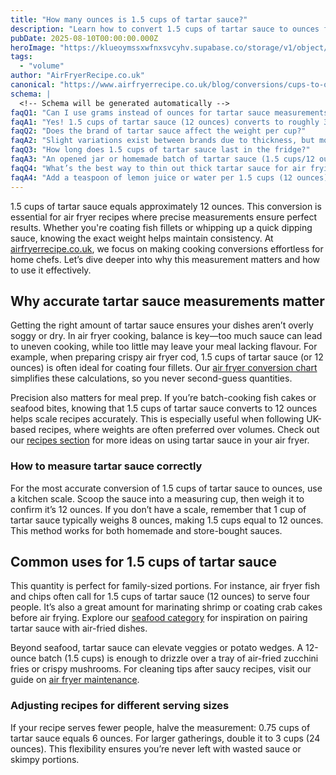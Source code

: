 ```yaml
---
title: "How many ounces is 1.5 cups of tartar sauce?"
description: "Learn how to convert 1.5 cups of tartar sauce to ounces for perfect air fryer recipes. Get precise measurements in seconds!"
pubDate: 2025-08-10T00:00:00.000Z
heroImage: "https://klueoymssxwfnxsvcyhv.supabase.co/storage/v1/object/public/Shmucket/how-many-ounces-is-1-5-cups-of-tartar-sauce.webp"
tags:
  - "volume"
author: "AirFryerRecipe.co.uk"
canonical: "https://www.airfryerrecipe.co.uk/blog/conversions/cups-to-ounces/how-many-ounces-is-1-5-cups-of-tartar-sauce"
schema: |
  <!-- Schema will be generated automatically -->
faqQ1: "Can I use grams instead of ounces for tartar sauce measurements?"
faqA1: "Yes! 1.5 cups of tartar sauce (12 ounces) converts to roughly 340 grams. Many UK recipes use grams, so a kitchen scale set to metric will work perfectly. This is especially handy for precise air fryer recipes where consistency matters."
faqQ2: "Does the brand of tartar sauce affect the weight per cup?"
faqA2: "Slight variations exist between brands due to thickness, but most store-bought tartar sauces weigh close to 8 ounces per cup. Homemade versions may differ slightly based on ingredients like pickle size or mayo density. When in doubt, weigh your sauce for accuracy."
faqQ3: "How long does 1.5 cups of tartar sauce last in the fridge?"
faqA3: "An opened jar or homemade batch of tartar sauce (1.5 cups/12 ounces) stays fresh for about 1 week refrigerated. Store it in an airtight container to maintain quality. For meal prep, consider freezing portions in ice cube trays for later use."
faqQ4: "What’s the best way to thin out thick tartar sauce for air frying?"
faqA4: "Add a teaspoon of lemon juice or water per 1.5 cups (12 ounces) to achieve a lighter consistency. Thinner sauce coats evenly without clumping during air frying. Avoid over-thinning, as it may make coatings soggy. Test a small batch first."
---
```

<p>1.5 cups of tartar sauce equals approximately 12 ounces. This conversion is essential for air fryer recipes where precise measurements ensure perfect results. Whether you're coating fish fillets or whipping up a quick dipping sauce, knowing the exact weight helps maintain consistency. At <a href=https://www.airfryerrecipe.co.uk>airfryerrecipe.co.uk</a>, we focus on making cooking conversions effortless for home chefs. Let’s dive deeper into why this measurement matters and how to use it effectively.</p>  

<h2>Why accurate tartar sauce measurements matter</h2>  
<p>Getting the right amount of tartar sauce ensures your dishes aren’t overly soggy or dry. In air fryer cooking, balance is key—too much sauce can lead to uneven cooking, while too little may leave your meal lacking flavour. For example, when preparing crispy air fryer cod, 1.5 cups of tartar sauce (or 12 ounces) is often ideal for coating four fillets. Our <a href=https://www.airfryerrecipe.co.uk/air-fryer-conversion-chart>air fryer conversion chart</a> simplifies these calculations, so you never second-guess quantities.</p>  

<p>Precision also matters for meal prep. If you’re batch-cooking fish cakes or seafood bites, knowing that 1.5 cups of tartar sauce converts to 12 ounces helps scale recipes accurately. This is especially useful when following UK-based recipes, where weights are often preferred over volumes. Check out our <a href=https://www.airfryerrecipe.co.uk/recipes>recipes section</a> for more ideas on using tartar sauce in your air fryer.</p>  

<h3>How to measure tartar sauce correctly</h3>  
<p>For the most accurate conversion of 1.5 cups of tartar sauce to ounces, use a kitchen scale. Scoop the sauce into a measuring cup, then weigh it to confirm it’s 12 ounces. If you don’t have a scale, remember that 1 cup of tartar sauce typically weighs 8 ounces, making 1.5 cups equal to 12 ounces. This method works for both homemade and store-bought sauces.</p>  

<h2>Common uses for 1.5 cups of tartar sauce</h2>  
<p>This quantity is perfect for family-sized portions. For instance, air fryer fish and chips often call for 1.5 cups of tartar sauce (12 ounces) to serve four people. It’s also a great amount for marinating shrimp or coating crab cakes before air frying. Explore our <a href=https://www.airfryerrecipe.co.uk/recipe-category/seafood>seafood category</a> for inspiration on pairing tartar sauce with air-fried dishes.</p>  

<p>Beyond seafood, tartar sauce can elevate veggies or potato wedges. A 12-ounce batch (1.5 cups) is enough to drizzle over a tray of air-fried zucchini fries or crispy mushrooms. For cleaning tips after saucy recipes, visit our guide on <a href=https://www.airfryerrecipe.co.uk/air-fryer-cleaner>air fryer maintenance</a>.</p>  

<h3>Adjusting recipes for different serving sizes</h3>  
<p>If your recipe serves fewer people, halve the measurement: 0.75 cups of tartar sauce equals 6 ounces. For larger gatherings, double it to 3 cups (24 ounces). This flexibility ensures you’re never left with wasted sauce or skimpy portions.</p>
